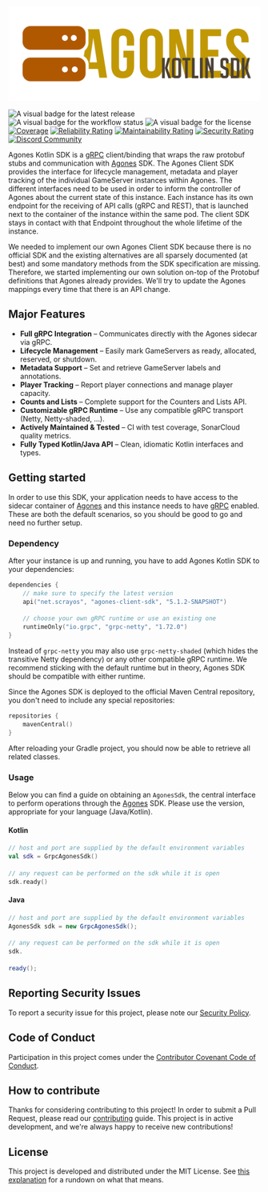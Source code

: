 ![The official Logo of Agones Client SDK](.github/images/logo.png "Agones Kotlin SDK")

![A visual badge for the latest release](https://img.shields.io/github/v/release/scrayosnet/agones-kotlin-sdk "Latest Release")
![A visual badge for the workflow status](https://img.shields.io/github/actions/workflow/status/scrayosnet/agones-kotlin-sdk/gradle.yml "Workflow Status")
![A visual badge for the license](https://img.shields.io/github/license/scrayosnet/agones-kotlin-sdk "License")
[![Coverage](https://sonarcloud.io/api/project_badges/measure?project=scrayosnet_agones-kotlin-sdk&metric=coverage)](https://sonarcloud.io/summary/new_code?id=scrayosnet_agones-kotlin-sdk "Coverage")
[![Reliability Rating](https://sonarcloud.io/api/project_badges/measure?project=scrayosnet_agones-kotlin-sdk&metric=reliability_rating)](https://sonarcloud.io/summary/new_code?id=scrayosnet_agones-kotlin-sdk "Reliability")
[![Maintainability Rating](https://sonarcloud.io/api/project_badges/measure?project=scrayosnet_agones-kotlin-sdk&metric=sqale_rating)](https://sonarcloud.io/summary/new_code?id=scrayosnet_agones-kotlin-sdk "Maintainability")
[![Security Rating](https://sonarcloud.io/api/project_badges/measure?project=scrayosnet_agones-kotlin-sdk&metric=security_rating)](https://sonarcloud.io/summary/new_code?id=scrayosnet_agones-kotlin-sdk "Security")
[![Discord Community](https://shields.io/discord/1351591265887719508?label=discord)](https://discord.gg/xZ4wbuuKZf "Discord Community")

Agones Kotlin SDK is a [gRPC][grpc-docs] client/binding that wraps the raw protobuf stubs and communication with
[Agones][agones-project] SDK. The Agones Client SDK provides the interface for lifecycle management, metadata and player
tracking of the individual GameServer instances within Agones. The different interfaces need to be used in order to
inform the controller of Agones about the current state of this instance. Each instance has its own endpoint for the
receiving of API calls (gRPC and REST), that is launched next to the container of the instance within the same pod. The
client SDK stays in contact with that Endpoint throughout the whole lifetime of the instance.

We needed to implement our own Agones Client SDK because there is no official SDK and the existing alternatives are all
sparsely documented (at best) and some mandatory methods from the SDK specification are missing. Therefore, we started
implementing our own solution on-top of the Protobuf definitions that Agones already provides. We'll try to update the
Agones mappings every time that there is an API change.

## Major Features

* **Full gRPC Integration** – Communicates directly with the Agones sidecar via gRPC.
* **Lifecycle Management** – Easily mark GameServers as ready, allocated, reserved, or shutdown.
* **Metadata Support** – Set and retrieve GameServer labels and annotations.
* **Player Tracking** – Report player connections and manage player capacity.
* **Counts and Lists** – Complete support for the Counters and Lists API.
* **Customizable gRPC Runtime** – Use any compatible gRPC transport (Netty, Netty-shaded, …).
* **Actively Maintained & Tested** – CI with test coverage, SonarCloud quality metrics.
* **Fully Typed Kotlin/Java API** – Clean, idiomatic Kotlin interfaces and types.

## Getting started

In order to use this SDK, your application needs to have access to the sidecar container of [Agones][agones-project] and
this instance needs to have [gRPC][grpc-docs] enabled. These are both the default scenarios, so you should be good to
go and need no further setup.

### Dependency

After your instance is up and running, you have to add Agones Kotlin SDK to your dependencies:

```kotlin
dependencies {
    // make sure to specify the latest version
    api("net.scrayos", "agones-client-sdk", "5.1.2-SNAPSHOT")

    // choose your own gRPC runtime or use an existing one
    runtimeOnly("io.grpc", "grpc-netty", "1.72.0")
}
```

Instead of `grpc-netty` you may also use `grpc-netty-shaded` (which hides the transitive Netty dependency) or any other
compatible gRPC runtime. We recommend sticking with the default runtime but in theory, Agones SDK should be compatible
with either runtime.

Since the Agones SDK is deployed to the official Maven Central repository, you don't need to include any special
repositories:

```kotlin
repositories {
    mavenCentral()
}
```

After reloading your Gradle project, you should now be able to retrieve all related classes.

### Usage

Below you can find a guide on obtaining an `AgonesSdk`, the central interface to perform operations through the
[Agones][agones-project] SDK. Please use the version, appropriate for your language (Java/Kotlin).

#### Kotlin

```kotlin
// host and port are supplied by the default environment variables
val sdk = GrpcAgonesSdk()

// any request can be performed on the sdk while it is open
sdk.ready()
```

#### Java

```java
// host and port are supplied by the default environment variables
AgonesSdk sdk = new GrpcAgonesSdk();

// any request can be performed on the sdk while it is open
sdk.

ready();
```

## Reporting Security Issues

To report a security issue for this project, please note our [Security Policy][security-policy].

## Code of Conduct

Participation in this project comes under the [Contributor Covenant Code of Conduct][code-of-conduct].

## How to contribute

Thanks for considering contributing to this project! In order to submit a Pull Request, please read
our [contributing][contributing-guide] guide. This project is in active development, and we're always happy to receive
new contributions!

## License

This project is developed and distributed under the MIT License. See [this explanation][mit-license-doc] for a rundown
on what that means.


[grpc-docs]: https://grpc.io/

[agones-project]: https://agones.dev/

[suspend-from-java]: https://www.baeldung.com/kotlin/suspend-functions-from-java

[semver-docs]: https://semver.org/lang/de/

[security-policy]: SECURITY.md

[code-of-conduct]: CODE_OF_CONDUCT.md

[contributing-guide]: CONTRIBUTING.md

[mit-license-doc]: https://choosealicense.com/licenses/mit/
